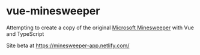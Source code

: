 # vue-minesweeper

Attempting to create a copy of the original [Microsoft Minesweeper](https://en.wikipedia.org/wiki/Microsoft_Minesweeper) with Vue and TypeScript

Site beta at https://minesweeper-app.netlify.com/
